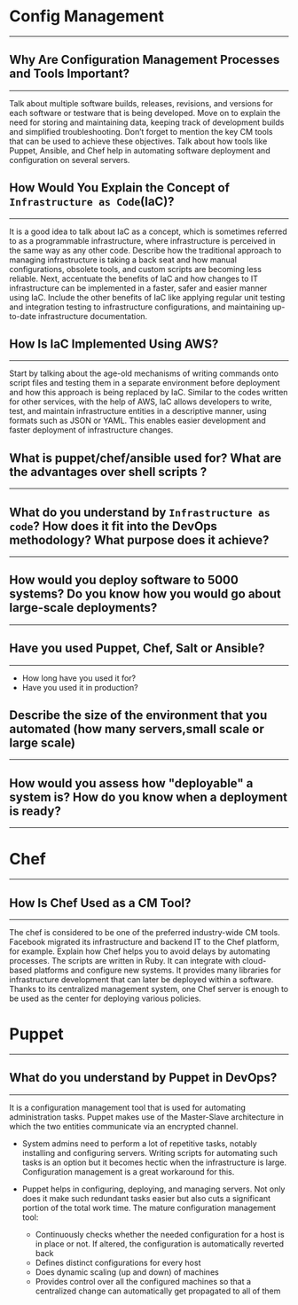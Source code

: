 # Config Management
---

## Why Are Configuration Management Processes and Tools Important?
---
Talk about multiple software builds, releases, revisions, and versions for each software or testware that is being developed. Move on to explain the need for storing and maintaining data, keeping track of development builds and simplified troubleshooting. Don’t forget to mention the key CM tools that can be used to achieve these objectives. Talk about how tools like Puppet, Ansible, and Chef help in automating software deployment and configuration on several servers.

## How Would You Explain the Concept of `Infrastructure as Code`(IaC)?
---
It is a good idea to talk about IaC as a concept, which is sometimes referred to as a programmable infrastructure, where infrastructure is perceived in the same way as any other code. Describe how the traditional approach to managing infrastructure is taking a back seat and how manual configurations, obsolete tools, and custom scripts are becoming less reliable. Next, accentuate the benefits of IaC and how changes to IT infrastructure can be implemented in a faster, safer and easier manner using IaC. Include the other benefits of IaC like applying regular unit testing and integration testing to infrastructure configurations, and maintaining up-to-date infrastructure documentation.

## How Is IaC Implemented Using AWS?
---
Start by talking about the age-old mechanisms of writing commands onto script files and testing them in a separate environment before deployment and how this approach is being replaced by IaC. Similar to the codes written for other services, with the help of AWS, IaC allows developers to write, test, and maintain infrastructure entities in a descriptive manner, using formats such as JSON or YAML. This enables easier development and faster deployment of infrastructure changes.

##  What is puppet/chef/ansible used for? What are the advantages over shell scripts ?
---

## What do you understand by `Infrastructure as code`? How does it fit into the DevOps methodology? What purpose does it achieve?
---

## How would you deploy software to 5000 systems? Do you know how you would go about large-scale deployments?
---

## Have you used Puppet, Chef, Salt or Ansible?
---
- How long have you used it for?
- Have you used it in production?

## Describe the size of the environment that you automated (how many servers,small scale or large scale)
---

## How would you assess how "deployable" a system is? How do you know when a deployment is ready?
---

# Chef
---

## How Is Chef Used as a CM Tool?
---
The chef is considered to be one of the preferred industry-wide CM tools. Facebook migrated its infrastructure and backend IT to the Chef platform, for example. Explain how Chef helps you to avoid delays by automating processes. The scripts are written in Ruby. It can integrate with cloud-based platforms and configure new systems. It provides many libraries for infrastructure development that can later be deployed within a software. Thanks to its centralized management system, one Chef server is enough to be used as the center for deploying various policies.

# Puppet
---

## What do you understand by Puppet in DevOps?
---
It is a configuration management tool that is used for automating administration tasks. Puppet makes use of the Master-Slave architecture in which the two entities communicate via an encrypted channel.

- System admins need to perform a lot of repetitive tasks, notably installing and configuring servers. Writing scripts for automating such tasks is an option but it becomes hectic when the infrastructure is large. Configuration management is a great workaround for this.

- Puppet helps in configuring, deploying, and managing servers. Not only does it make such redundant tasks easier but also cuts a significant portion of the total work time. The mature configuration management tool:

  - Continuously checks whether the needed configuration for a host is in place or not. If altered, the configuration is automatically reverted back
  - Defines distinct configurations for every host
  - Does dynamic scaling (up and down) of machines
  - Provides control over all the configured machines so that a centralized change can automatically get propagated to all of them
